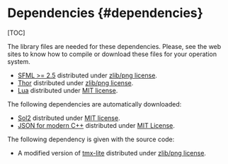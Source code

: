 Dependencies {#dependencies}
====
[TOC]

The library files are needed for these dependencies. Please, see the web sites to know how to compile or download these files for your operation system.
  - [SFML >= 2.5](https://www.sfml-dev.org/) distributed under [zlib/png license](https://opensource.org/licenses/Zlib).
  - [Thor](http://www.bromeon.ch/libraries/thor/) distributed under [zlib/png license](https://opensource.org/licenses/Zlib).
  - [Lua](http://www.lua.org/) distributed under [MIT license](https://opensource.org/licenses/mit-license.html).

The following dependencies are automatically downloaded:
  - [Sol2](https://github.com/ThePhD/sol2) distributed under [MIT license](https://opensource.org/licenses/mit-license.html).
  - [JSON for modern C++](https://github.com/nlohmann/json) distributed under [MIT License](https://opensource.org/licenses/mit-license.html).

The following dependency is given with the source code:
  - A modified version of [tmx-lite](https://github.com/fallahn/tmxlite) distributed under [zlib/png license](https://opensource.org/licenses/Zlib).